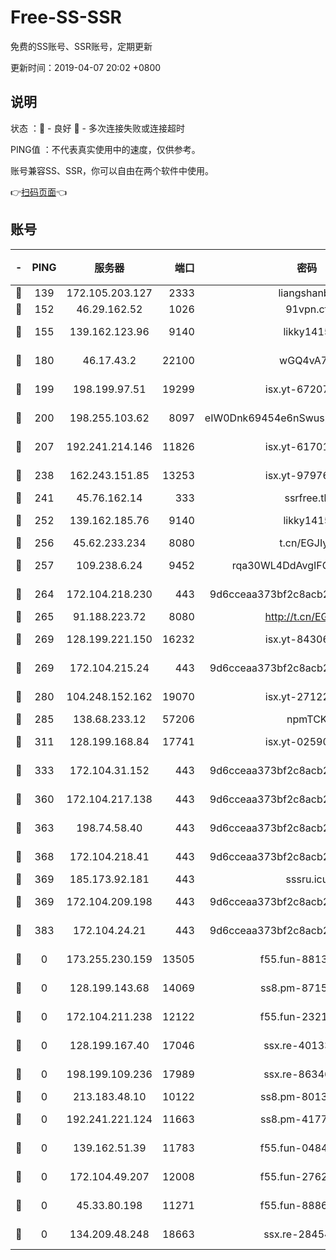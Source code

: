 # Free-SS-SSR

免费的SS账号、SSR账号，定期更新

更新时间：2019-04-07 20:02 +0800

## 说明

状态     ：🙂 - 良好 🙁 - 多次连接失败或连接超时

PING值   ：不代表真实使用中的速度，仅供参考。

账号兼容SS、SSR，你可以自由在两个软件中使用。

👉[扫码页面](https://liesauer.github.io/Free-SS-SSR/)👈

## 账号

|-|PING|服务器|端口|密码|加密方式|区域|
|:----:|:----:|:-----:|-----:|:----:|:----:|:----:|
|🙂|139|172.105.203.127|2333|liangshanbo|chacha20|JP|
|🙂|152|46.29.162.52|1026|91vpn.cf|rc4-md5|RU|
|🙂|155|139.162.123.96|9140|likky1415|aes-256-cfb|JP|
|🙂|180|46.17.43.2|22100|wGQ4vA7D|aes-256-gcm|RU|
|🙂|199|198.199.97.51|19299|isx.yt-67207064|aes-256-cfb|US|
|🙂|200|198.255.103.62|8097|eIW0Dnk69454e6nSwuspv9DmS201tQ0D|aes-256-cfb|US|
|🙂|207|192.241.214.146|11826|isx.yt-61701158|aes-256-cfb|US|
|🙂|238|162.243.151.85|13253|isx.yt-97976890|aes-256-cfb|US|
|🙂|241|45.76.162.14|333|ssrfree.tk|rc4|SG|
|🙂|252|139.162.185.76|9140|likky1415|aes-256-cfb|DE|
|🙂|256|45.62.233.234|8080|t.cn/EGJIyrl|rc4-md5|CA|
|🙂|257|109.238.6.24|9452|rqa30WL4DdAvgIFG6Fs3znzTa|aes-256-cfb|FR|
|🙂|264|172.104.218.230|443|9d6cceaa373bf2c8acb22e60b6a58be6|aes-256-cfb|US|
|🙂|265|91.188.223.72|8080|http://t.cn/EGJIyrl|rc4-md5|RU|
|🙂|269|128.199.221.150|16232|isx.yt-84306479|aes-256-cfb|SG|
|🙂|269|172.104.215.24|443|9d6cceaa373bf2c8acb22e60b6a58be6|aes-256-cfb|US|
|🙂|280|104.248.152.162|19070|isx.yt-27122469|aes-256-cfb|SG|
|🙂|285|138.68.233.12|57206|npmTCK|rc4-md5|US|
|🙂|311|128.199.168.84|17741|isx.yt-02590553|aes-256-cfb|SG|
|🙂|333|172.104.31.152|443|9d6cceaa373bf2c8acb22e60b6a58be6|aes-256-cfb|US|
|🙂|360|172.104.217.138|443|9d6cceaa373bf2c8acb22e60b6a58be6|aes-256-cfb|US|
|🙂|363|198.74.58.40|443|9d6cceaa373bf2c8acb22e60b6a58be6|aes-256-cfb|US|
|🙂|368|172.104.218.41|443|9d6cceaa373bf2c8acb22e60b6a58be6|aes-256-cfb|US|
|🙂|369|185.173.92.181|443|sssru.icu|rc4-md5|RU|
|🙂|369|172.104.209.198|443|9d6cceaa373bf2c8acb22e60b6a58be6|aes-256-cfb|US|
|🙂|383|172.104.24.21|443|9d6cceaa373bf2c8acb22e60b6a58be6|aes-256-cfb|US|
|🙁|0|173.255.230.159|13505|f55.fun-88132244|aes-256-cfb|US|
|🙁|0|128.199.143.68|14069|ss8.pm-87154822|aes-256-cfb|SG|
|🙁|0|172.104.211.238|12122|f55.fun-23214357|aes-256-cfb|US|
|🙁|0|128.199.167.40|17046|ssx.re-40133185|aes-256-cfb|SG|
|🙁|0|198.199.109.236|17989|ssx.re-86346346|aes-256-cfb|US|
|🙁|0|213.183.48.10|10122|ss8.pm-80138879|rc4-md5|RU|
|🙁|0|192.241.221.124|11663|ss8.pm-41772299|aes-256-cfb|US|
|🙁|0|139.162.51.39|11783|f55.fun-04843983|aes-256-cfb|SG|
|🙁|0|172.104.49.207|12008|f55.fun-27622022|aes-256-cfb|SG|
|🙁|0|45.33.80.198|11271|f55.fun-88868016|aes-256-cfb|US|
|🙁|0|134.209.48.248|18663|ssx.re-28454131|aes-256-cfb|US|
